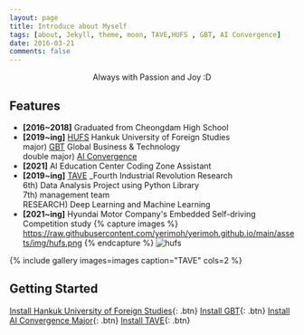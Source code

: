 ```yaml
---
layout: page
title: Introduce about Myself
tags: [about, Jekyll, theme, moon, TAVE,HUFS , GBT, AI Convergence]
date: 2016-03-21
comments: false
---
```

    
<center>Always with Passion and Joy :D</center>

## Features
* **[2016~2018]** Graduated from Cheongdam High School
* **[2019~ing]** [HUFS](http://www.hufs.ac.kr/) Hankuk University of Foreign Studies <br/>major) [GBT](http://hufsgbtgbt.cafe24.com/) Global Business & Technology <br/>double major) [AI Convergence](http://soft.hufs.ac.kr/)
* **[2021]** AI Education Center Coding Zone Assistant
* **[2019~ing]** [TAVE](https://blog.naver.com/t-ave) _Fourth Industrial Revolution Research
<br/>6th) Data Analysis Project using Python Library
<br/>7th) management team
<br/>RESEARCH) Deep Learning and Machine Learning 
* **[2021~ing]** Hyundai Motor Company's Embedded Self-driving Competition study
{% capture images %}
    https://raw.githubusercontent.com/yerimoh/yerimoh.github.io/main/assets/img/hufs.png
{% endcapture %}
![hufs](https://raw.githubusercontent.com/yerimoh/yerimoh.github.io/main/assets/img/hufs.png)

{% include gallery images=images caption="TAVE" cols=2 %}



## Getting Started
      

[Install Hankuk University of Foreign Studies](http://www.hufs.ac.kr/){: .btn}
[Install GBT](http://hufsgbtgbt.cafe24.com/){: .btn}
[Install AI Convergence Major](http://soft.hufs.ac.kr/){: .btn}
[Install TAVE](https://blog.naver.com/t-ave){: .btn}

